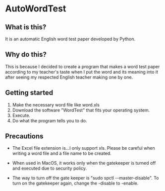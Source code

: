 
AutoWordTest
=====

## What is this?

It is an automatic English word test paper developed by Python.


## Why do this?

This is because I decided to create a program that makes a word test paper according to my teacher's taste when I put the word and its meaning into it after seeing my respected English teacher making one by one.


## Getting started

1. Make the necessary word file like word.xls
2. Download the software "WordTest" that fits your operating system.
3. Execute.
4. Do what the program tells you to do.

## Precautions

- The Excel file extension is...I only support xls. Please be careful when writing a word file and a file name to be created.

- When used in MacOS, it works only when the gatekeeper is turned off and executed due to security policy.
 - The way to turn off the gate keeper is "sudo spctl --master-disable". To turn on the gatekeeper again, change the -disable to -enable.

